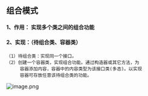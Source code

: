 ## 组合模式
#### 1、作用： 实现多个类之间的组合功能
#### 2、实现：（待组合类、容器类） 
    （1）待组合类：实现同一个接口。
    （2）创建一个容器类，实现组合功能。通过构造器或其它方法，为 
         容器添加内容，容器中的内容类型为该接口类(多态)。以实现 
         容器可存放任意该待组合类的功能。
![image.png](https://i.loli.net/2019/11/02/wUAgjRdW2CSNVFJ.png)  

        